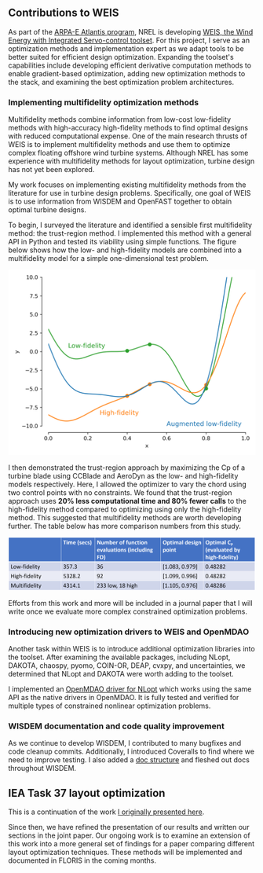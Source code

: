 ## Contributions to WEIS

As part of the [ARPA-E Atlantis program](https://arpa-e.energy.gov/?q=arpa-e-programs/atlantis), NREL is developing [WEIS, the Wind Energy with Integrated Servo-control toolset](https://www.nrel.gov/news/program/2019/best-of-both-worlds.html).
For this project, I serve as an optimization methods and implementation expert as we adapt tools to be better suited for efficient design optimization.
Expanding the toolset's capabilities include developing efficient derivative computation methods to enable gradient-based optimization, adding new optimization methods to the stack, and examining the best optimization problem architectures.

### Implementing multifidelity optimization methods

Multifidelity methods combine information from low-cost low-fidelity methods with high-accuracy high-fidelity methods to find optimal designs with reduced computational expense.
One of the main research thrusts of WEIS is to implement multifidelity methods and use them to optimize complex floating offshore wind turbine systems.
Although NREL has some experience with multifidelity methods for layout optimization, turbine design has not yet been explored.

My work focuses on implementing existing multifidelity methods from the literature for use in turbine design problems.
Specifically, one goal of WEIS is to use information from WISDEM and OpenFAST together to obtain optimal turbine designs.

To begin, I surveyed the literature and identified a sensible first multifidelity method: the trust-region method.
I implemented this method with a general API in Python and tested its viability using simple functions.
The figure below shows how the low- and high-fidelity models are combined into a multifidelity model for a simple one-dimensional test problem.

<p align="center">
  <img src="simple_mfm.png" alt="Simple one-dimensional trust-region method" width="650"/>
</p>

I then demonstrated the trust-region approach by maximizing the Cp of a turbine blade using CCBlade and AeroDyn as the low- and high-fidelity models respectively.
Here, I allowed the optimizer to vary the chord using two control points with no constraints.
We found that the trust-region approach uses **20% less computational time and 80% fewer calls** to the high-fidelity method compared to optimizing using only the high-fidelity method.
This suggested that multifidelity methods are worth developing further.
The table below has more comparison numbers from this study.

<p align="center">
  <img src="mfm_timing.PNG" alt="Timing comparisons for the multifidelity method using actual wind turbine design codes" width="650"/>
</p>

Efforts from this work and more will be included in a journal paper that I will write once we evaluate more complex constrained optimization problems. 


### Introducing new optimization drivers to WEIS and OpenMDAO

Another task within WEIS is to introduce additional optimization libraries into the toolset.
After examining the available packages, including NLopt, DAKOTA, chaospy, pyomo, COIN-OR, DEAP, cvxpy, and uncertainties, we determined that NLopt and DAKOTA were worth adding to the toolset.

I implemented an [OpenMDAO driver for NLopt](https://github.com/WISDEM/WEIS/blob/master/weis/optimization_drivers/nlopt_driver.py) which works using the same API as the native drivers in OpenMDAO.
It is fully tested and verified for multiple types of constrained nonlinear optimization problems.

### WISDEM documentation and code quality improvement

As we continue to develop WISDEM, I contributed to many bugfixes and code cleanup commits.
Additionally, I introduced Coveralls to find where we need to improve testing.
I also added a [doc structure](https://wisdem.readthedocs.io/en/latest/) and fleshed out docs throughout WISDEM.

## IEA Task 37 layout optimization

This is a continuation of the work [I originally presented here](https://github.com/johnjasa/nrel_work_portfolio/tree/master/2020_04-05#iea-task-37-layout-optimization).

Since then, we have refined the presentation of our results and written our sections in the joint paper.
Our ongoing work is to examine an extension of this work into a more general set of findings for a paper comparing different layout optimization techniques.
These methods will be implemented and documented in FLORIS in the coming months.